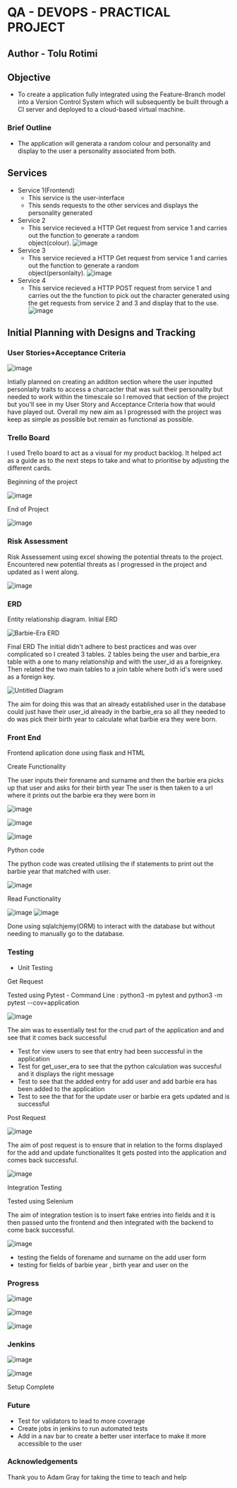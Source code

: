 # QA - DEVOPS - PRACTICAL PROJECT
## Author - Tolu Rotimi
## Objective
* To create a application fully integrated using the Feature-Branch model into a Version Control System which will subsequently be built through a CI server and deployed to a cloud-based virtual machine.
### Brief Outline
* The application will generata a random colour and personality and display to the user a personality associated from both.

## Services
* Service 1(Frontend)
  * This service is the user-interface
  * This sends requests to the other services and displays the personality generated 
* Service 2
  * This service recieved a HTTP Get request from service 1 and carries out the function to generate a random  
    object(colour). 
  ![image](https://user-images.githubusercontent.com/96881229/189162910-58af387d-963e-4a6a-9bc7-b591d4744a54.png)
* Service 3
  * This service recieved a HTTP Get request from service 1 and carries out the function to generate a random  
    object(personlaity). 
 ![image](https://user-images.githubusercontent.com/96881229/189163358-f7334d8e-fa71-4531-b097-d8623fba83e3.png)
* Service 4
  * This service recieved a HTTP POST request from service 1 and carries out the the function to pick out the character generated using the get requests from service 2 and 3 and display that to the use.
 ![image](https://user-images.githubusercontent.com/96881229/189163871-0293e8a1-7d26-4112-94c7-d839a397c97d.png)


## Initial Planning with Designs and Tracking

###  **User Stories+Acceptance Criteria**
![image](https://user-images.githubusercontent.com/96881229/183012070-66efecc0-3ee1-4132-b8fb-40865a9755e0.png)

Intially planned on creating an additon section where the user inputted personlaity traits to access a charcacter that was suit their personality but needed to work within the timescale so I removed that section of the project but you'll see in my User Story and Acceptance Criteria how that would have played out. Overall my new aim as I progressed with the project was keep as simple as possible but remain as functional as possible.  

### **Trello Board** 
I used Trello board to act as a visual for my product backlog. It helped act as a guide as to the next steps to take and what to prioritise by adjusting the different cards.

Beginning of the project

![image](https://user-images.githubusercontent.com/96881229/183012431-3bca21e9-232a-40d4-a2b2-6d6a66c714a3.png)

End of Project

![image](https://user-images.githubusercontent.com/96881229/183012553-c2233c85-4997-4b7e-92ba-f6a1633549a8.png)

### **Risk Assessment**
Risk Assessement using excel showing the potential threats to the project. Encountered new potential threats as I progressed in the project and updated as I went along.

![image](https://user-images.githubusercontent.com/96881229/183014230-5c09d6d1-5713-485d-8b32-1ca8174d821d.png)

### **ERD**
Entity relationship diagram. 
Initial ERD

![Barbie-Era ERD](https://user-images.githubusercontent.com/96881229/183014548-256225b6-2c7a-4442-adfe-0b0310af6c78.jpg)

Final ERD
The initial didn't adhere to best practices and was over complicated so I created 3 tables. 2 tables being the user and barbie_era table with a one to many relationship and with the user_id as a foreignkey. Then related the two main tables to a join table where both id's were used as a foreign key. 

![Untitled Diagram](https://user-images.githubusercontent.com/96881229/183014924-d9f7074b-a173-45cb-9b4f-ed36872d98ee.jpg)

The aim for doing this was that an already established user in the database could just have their user_id already in the barbie_era so all they needed to do was pick their birth year to calculate what barbie era they were born. 

### **Front End**

Frontend aplication done using flask and HTML

Create Functionality 
 
 The user inputs their forename and surname and then the barbie era picks up that user and asks for their birth year
 The user is then taken to a url where it prints out the barbie era they were born in
 
![image](https://user-images.githubusercontent.com/96881229/183045593-fba74fbb-a5eb-491a-beb8-96e5ebcec5e1.png)

![image](https://user-images.githubusercontent.com/96881229/183045798-1067ff0c-79fe-4cb6-96ce-96c254fd673f.png)

![image](https://user-images.githubusercontent.com/96881229/183046026-ab090352-2758-43b1-8c38-25253b76c495.png)

Python code
 
The python code was created utilising the if statements to print out the barbie year that matched with user.

![image](https://user-images.githubusercontent.com/96881229/183047029-275da948-3163-438c-8569-d9402c3c2e72.png)

Read Functionality

![image](https://user-images.githubusercontent.com/96881229/183048627-35a3d7fd-3523-4d5e-82c5-90597064ce16.png)
![image](https://user-images.githubusercontent.com/96881229/183048733-37f8776b-4e62-4a05-b4d9-35e5608926de.png)

Done using sqlalchjemy(ORM) to interact with the database but without needing to manually go to the database.

### **Testing**

* Unit Testing

Get Request

Tested using Pytest - Command Line : python3 -m pytest and python3 -m pytest --cov=application
 
 ![image](https://user-images.githubusercontent.com/96881229/183049145-2833cd8e-85c7-4688-a301-cbd4021353f2.png)
 
 The aim was to essentially test for the crud part of the application and and see that it comes back successful
 * Test for view users to see that entry had been successful in the application
 * Test for get_user_era to see that the python calculation was succesful and it displays the right message
 * Test to see that the added entry for add user and add barbie era has been added to the application
 * Test to see the that for the update user or barbie era gets updated and is successful 
 
Post Request
 
 ![image](https://user-images.githubusercontent.com/96881229/183051717-47a60c8d-6bc9-46d9-ad72-a36cf5e55673.png)
 
 The aim of post request is to ensure that in relation to the forms displayed for the add and update functionalites
 It gets posted into the application and comes back successful. 
 
![image](https://user-images.githubusercontent.com/96881229/183052316-38ea12a9-cb2c-4662-a635-38511c734345.png)

Integration Testing 

Tested using Selenium

The aim of integration testion is to insert fake entries into fields and it is then passed unto the frontend and
then integrated with the backend to come back successful. 

![image](https://user-images.githubusercontent.com/96881229/183053553-f01bc6e9-dabe-4156-8535-44e5dc1d28cd.png)
* testing the fields of forename and surname on the add user form 
* testing for fields of barbie year , birth year and user on the 

### **Progress** 

![image](https://user-images.githubusercontent.com/96881229/183054364-7a3bb33c-3bad-4928-9382-955fc729484e.png)

![image](https://user-images.githubusercontent.com/96881229/183054426-1ff447a2-2ac6-467d-a385-8672d544fc51.png)

![image](https://user-images.githubusercontent.com/96881229/183054468-49058c37-81f1-4858-b2b0-91b4f161e543.png)

### **Jenkins**

![image](https://user-images.githubusercontent.com/96881229/183054974-6fa168e5-a049-4238-9461-828e9c7ab26f.png)

![image](https://user-images.githubusercontent.com/96881229/183055125-90f7349e-e037-44ba-89d1-6d1e6af42b13.png)

Setup Complete
 
 ### **Future**
 * Test for validators to lead to more coverage
 * Create jobs in jenkins to run automated tests 
 * Add in a nav bar to create a better user interface to make it more accessible to the user 

### **Acknowledgements**

Thank you to Adam Gray for taking the time to teach and help 
